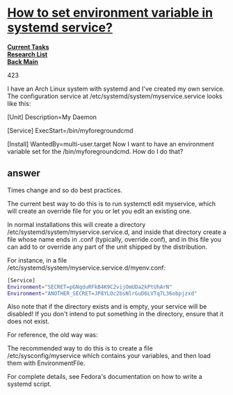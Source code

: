 # **[How to set environment variable in systemd service?](https://serverfault.com/questions/413397/how-to-set-environment-variable-in-systemd-service)**

**[Current Tasks](../../../a_status/current_tasks.md)**\
**[Research List](../../research_list.md)**\
**[Back Main](../../../README.md)**

423

I have an Arch Linux system with systemd and I've created my own service. The configuration service at /etc/systemd/system/myservice.service looks like this:

[Unit]
Description=My Daemon

[Service]
ExecStart=/bin/myforegroundcmd

[Install]
WantedBy=multi-user.target
Now I want to have an environment variable set for the /bin/myforegroundcmd. How do I do that?

## answer

Times change and so do best practices.

The current best way to do this is to run systemctl edit myservice, which will create an override file for you or let you edit an existing one.

In normal installations this will create a directory /etc/systemd/system/myservice.service.d, and inside that directory create a file whose name ends in .conf (typically, override.conf), and in this file you can add to or override any part of the unit shipped by the distribution.

For instance, in a file /etc/systemd/system/myservice.service.d/myenv.conf:

```bash
[Service]
Environment="SECRET=pGNqduRFkB4K9C2vijOmUDa2kPtUhArN"
Environment="ANOTHER_SECRET=JP8YLOc2bsNlrGuD6LVTq7L36obpjzxd"
```

Also note that if the directory exists and is empty, your service will be disabled! If you don't intend to put something in the directory, ensure that it does not exist.

For reference, the old way was:

The recommended way to do this is to create a file /etc/sysconfig/myservice which contains your variables, and then load them with EnvironmentFile.

For complete details, see Fedora's documentation on how to write a systemd script.
